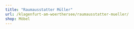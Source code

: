 ```yaml
---
title: "Raumausstatter Müller"
url: /klagenfurt-am-woerthersee/raumausstatter-mueller/
shop: Möbel
---
```

